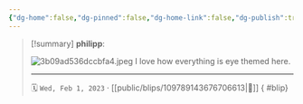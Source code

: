 ```yaml
---
{"dg-home":false,"dg-pinned":false,"dg-home-link":false,"dg-publish":true,"tags":["dgblip"],"disabled rules":["yaml-title","yaml-title-alias","file-name-heading"],"title":"philipp on mastodon @ 2023-02-01","created-date":"2023-02-01T11:03:04","id":109789143676706610,"updated-date":"2025-05-02T08:50:43","dg-path":"blips/109789143676706613.md","permalink":"/blips/109789143676706613/","dgPassFrontmatter":true}
---
```


> [!summary] **philipp**:
>
> ![3b09ad536dccbfa4.jpeg](/img/user/attachments/3b09ad536dccbfa4.jpeg)
> I love how everything is eye themed here.
> - - -
>
> 🗓️ `Wed, Feb 1, 2023` · [[public/blips/109789143676706613\|🔗]]
{ #blip}


